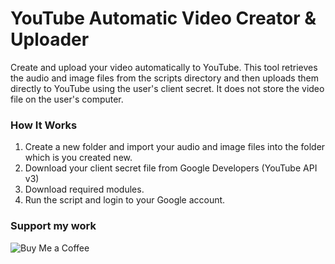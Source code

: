 # YouTube Automatic Video Creator & Uploader

Create and upload your video automatically to YouTube. This tool retrieves the audio and image files from the scripts directory and then uploads them directly to YouTube using the user's client secret. It does not store the video file on the user's computer.

### How It Works

1. Create a new folder and import your audio and image files into the folder which is you created new.
2. Download your client secret file from Google Developers (YouTube API v3)
3. Download required modules.
4. Run the script and login to your Google account.

### Support my work

![Buy Me a Coffee](https://buymeacoffee.com/ozbanatakan)

